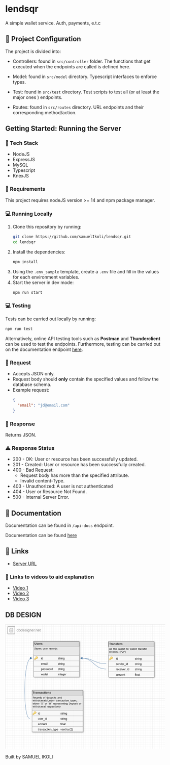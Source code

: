 # lendsqr
A simple wallet service. Auth, payments, e.t.c

## 📁 Project Configuration

The project is divided into:

- Controllers: found in `src/controller` folder. The functions that get executed when the endpoints are called is defined here.

- Model: found in `src/model` directory. Typescript interfaces to enforce types.

- Test: found in `src/test` directory. Test scripts to test all (or at least the major ones ) endpoints.

- Routes: found in `src/routes` directory. URL endpoints and their corresponding method/action.


## Getting Started: Running the Server

### 🔧 Tech Stack

- NodeJS
- ExpressJS
- MySQL
- Typescript
- KnexJS

### 📝 Requirements

This project requires nodeJS version >= 14 and npm package manager.

### 💻 Running Locally

1. Clone this repository by running:
   ```bash
   git clone https://github.com/samuelIkoli/lendsqr.git
   cd lendsqr
   ```
2. Install the dependencies:
   ```bash
   npm install
   ```
3. Using the `.env_sample` template, create a `.env` file and fill in the values for each environment variables.
4. Start the server in dev mode:
   ```bash
   npm run start
   ```


### 💻 Testing

Tests can be carried out locally by running:

```bash
npm run test
```

Alternatively, online API testing tools such as **Postman** and **Thunderclient** can be used to test the endpoints. Furthermore, testing can be carried out on the documentation endpoint [here](https://samuelikoli-lendsqr.onrender.com/api-docs).



### 📩 Request

- Accepts JSON only.
- Request body should **only** contain the specified values and follow the database schema.
- Example request:
  ```json
  {
    "email": "jd@email.com"
  }
  ```

### 📂 Response

Returns JSON.

### ⚠️ Response Status

- 200 - OK: User or resource has been successfully updated.
- 201 - Created: User or resource has been successfully created.
- 400 - Bad Request:
  - Request body has more than the specified attribute.
  - Invalid content-Type.
- 403 - Unauthorized: A user is not authenticated
- 404 - User or Resource Not Found.
- 500 - Internal Server Error.


## 📖 Documentation


Documentation can be found in `/api-docs` endpoint.

Documentation can be found [here](https://samuelikoli-lendsqr.onrender.com/api-docs)


## 🔗 Links

* [Server URL](https://samuelikoli-lendsqr.onrender.com/)

### 🔗 Links to videos to aid explanation
* [Video 1](https://www.loom.com/share/2d852752b60d412f8fc132e52bef1e56?sid=6182d9d8-19a0-4523-b7a5-101690d04365)
* [Video 2](https://www.loom.com/share/fe05cbcf87b843a480bb5b268219fe68?sid=4fc5cdcf-9e09-45a3-95b3-de4c690b20ca)
* [Video 3](https://www.loom.com/share/6cd2d22484254e2bae5fb9f0f21bf670?sid=e9ca42ab-d938-4837-b771-3b893b5ab176)


## DB DESIGN

![alt text](https://github.com/samuelIkoli/lendsqr/blob/main/src/lendsqrDesign.png?raw=true)

Built by SAMUEL IKOLI